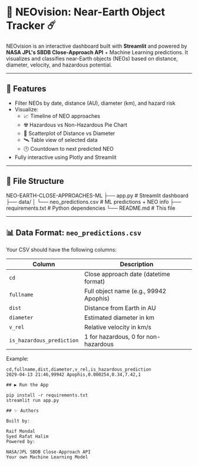 # 🌌 NEOvision: Near-Earth Object Tracker ☄️

NEOvision is an interactive dashboard built with **Streamlit** and powered by **NASA JPL's SBDB Close-Approach API** + Machine Learning predictions. It visualizes and classifies near-Earth objects (NEOs) based on distance, diameter, velocity, and hazardous potential.

---

## 🚀 Features

- Filter NEOs by date, distance (AU), diameter (km), and hazard risk
- Visualize:
  - 📈 Timeline of NEO approaches
  - ☢️ Hazardous vs Non-Hazardous Pie Chart
  - 📏 Scatterplot of Distance vs Diameter
  - 🛰️ Table view of selected data
  - 🕒 Countdown to next predicted NEO
- Fully interactive using Plotly and Streamlit

---

## 📂 File Structure
NEO-EARTH-CLOSE-APPROACHES-ML
├── app.py # Streamlit dashboard
├── data/
│ └── neo_predictions.csv # ML predictions + NEO info
├── requirements.txt # Python dependencies
└── README.md # This file


---

## 📊 Data Format: `neo_predictions.csv`

Your CSV should have the following columns:

| Column | Description |
|--------|-------------|
| `cd` | Close approach date (datetime format) |
| `fullname` | Full object name (e.g., 99942 Apophis) |
| `dist` | Distance from Earth in AU |
| `diameter` | Estimated diameter in km |
| `v_rel` | Relative velocity in km/s |
| `is_hazardous_prediction` | 1 for hazardous, 0 for non-hazardous |

Example:

```csv
cd,fullname,dist,diameter,v_rel,is_hazardous_prediction
2029-04-13 21:46,99942 Apophis,0.000254,0.34,7.42,1

## ▶️ Run the App

pip install -r requirements.txt
streamlit run app.py

## ✨ Authors

Built by:

Raif Mondal
Syed Rafat Halim
Powered by:

NASA/JPL SBDB Close-Approach API
Your own Machine Learning Model